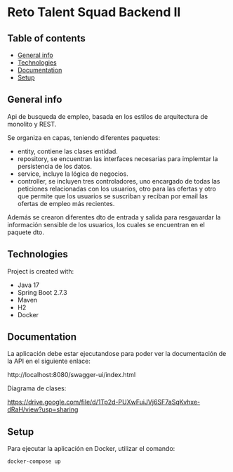 # Reto Talent Squad Backend II

## Table of contents
* [General info](#general-info)
* [Technologies](#technologies)
* [Documentation](#documentation)
* [Setup](#setup)

## General info
Api de busqueda de empleo, basada en los estilos de arquitectura de monolito y REST.

Se organiza en capas, teniendo diferentes paquetes:
- entity, contiene las clases entidad.
- repository, se encuentran las interfaces necesarias para implemtar la persistencia de los datos.
- service, incluye la lógica de negocios.
- controller, se incluyen tres controladores, uno encargado de todas las peticiones relacionadas con los usuarios, otro para las ofertas y otro que permite que los usuarios se suscriban y reciban por email las ofertas de empleo más recientes.

Además se crearon diferentes dto de entrada y salida para resgauardar la información sensible de los usuarios, los cuales se encuentran en el paquete dto.

## Technologies
Project is created with:
* Java 17
* Spring Boot 2.7.3
* Maven
* H2
* Docker

## Documentation

La aplicación debe estar ejecutandose para poder ver la documentación de la API en el siguiente enlace:

http://localhost:8080/swagger-ui/index.html

Diagrama de clases:

https://drive.google.com/file/d/1Tp2d-PUXwFuiJVj6SF7aSqKvhxe-dRaH/view?usp=sharing


## Setup
Para ejecutar la aplicación en Docker, utilizar el comando:

```
docker-compose up
```
